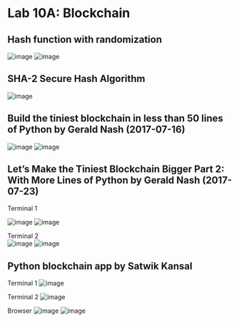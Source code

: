 # Lab 10A: Blockchain

## Hash function with randomization

![image](image1.png)
![image](image2.png)

## SHA-2 Secure Hash Algorithm

![image](image3.png)

## Build the tiniest blockchain in less than 50 lines of Python by Gerald Nash (2017-07-16)

![image](image4.png)
![image](image5.png)

## Let’s Make the Tiniest Blockchain Bigger Part 2: With More Lines of Python by Gerald Nash (2017-07-23)

Terminal 1  

![image](image6.png)
![image](image7.png)

Terminal 2  
![image](image8.png)
![image](image9.png)

## Python blockchain app by Satwik Kansal

Terminal 1
![image](image10.png)

Terminal 2
![image](image11.png)

Browser
![image](image12.png)
![image](image13.png)



